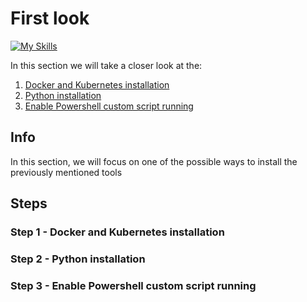 # First look
[![My Skills](https://skillicons.dev/icons?i=docker,kubernetes,python,powershell)](https://skillicons.dev)

In this section we will take a closer look at the:
1. [Docker and Kubernetes installation](#step-1---docker-and-kubernetes-installation)
2. [Python installation](#step-2---python-installation)
3. [Enable Powershell custom script running](#step-3---enable-powershell-custom-script-running)

## Info
In this section, we will focus on one of the possible ways to install the previously mentioned tools

## Steps

### Step 1 - Docker and Kubernetes installation
### Step 2 - Python installation
### Step 3 - Enable Powershell custom script running